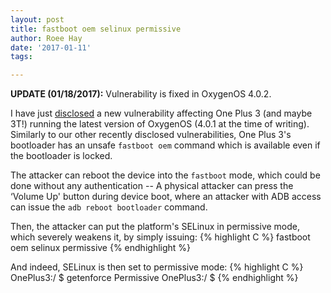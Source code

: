 ```yaml
---
layout: post
title: fastboot oem selinux permissive
author: Roee Hay
date: '2017-01-11'
tags:

---
```


**UPDATE (01/18/2017):** Vulnerability is fixed in OxygenOS 4.0.2.

I have just [disclosed] a new vulnerability affecting One Plus 3 (and maybe 3T!) running the latest version of OxygenOS (4.0.1 at the time of writing).
Similarly to our other recently disclosed vulnerabilities, One Plus 3's bootloader has an unsafe `fastboot oem` command which is available even if the bootloader is locked.

The attacker can reboot the device into the `fastboot` mode, which could be done without any authentication -- A physical attacker can press the ‘Volume Up' button during device boot, where an attacker with ADB access can issue the `adb reboot bootloader` command.

Then, the attacker can put the platform's SELinux in permissive mode, which severely weakens it,  by simply issuing:
{% highlight C %}
fastboot oem selinux permissive
{% endhighlight %}


And indeed, SELinux is then set to permissive mode:
{% highlight C %}
OnePlus3:/ $ getenforce
Permissive
OnePlus3:/ $
{% endhighlight %}

[disclosed]: https://exchange.xforce.ibmcloud.com/collection/OnePlus-3-fastboot-oem-selinux-permissive-Vulnerability-38e7db09736c14198da23163cb9aa112 "disclosed"
